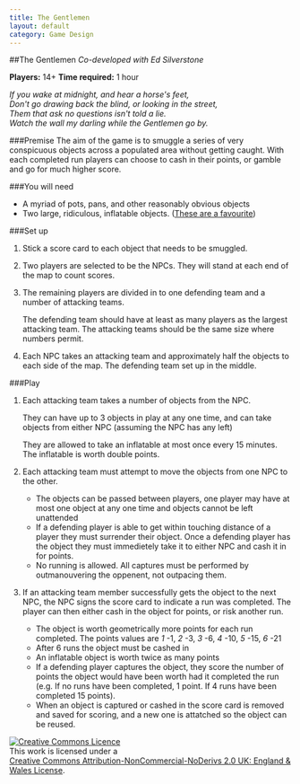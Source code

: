 ```yaml
---
title: The Gentlemen
layout: default
category: Game Design
---
```

##The Gentlemen
_Co-developed with Ed Silverstone_

**Players:** 14+
**Time required:** 1 hour

_If you wake at midnight, and hear a horse&#39;s feet,  
Don&#39;t go drawing back the blind, or looking in the street,  
Them that ask no questions isn&#39;t told a lie.  
Watch the wall my darling while the Gentlemen go by._

###Premise
The aim of the game is to smuggle a series of very conspicuous objects across a populated area without getting caught. With each completed run players can choose to cash in their points, or gamble and go for much higher score.

###You will need
 - A myriad of pots, pans, and other reasonably obvious objects
 - Two large, ridiculous, inflatable objects. ([These are a favourite](http://www.elc.co.uk/Inflatable-T-Rex/138588,default,pd.html))

###Set up
1. Stick a score card to each object that needs to be smuggled.
1. Two players are selected to be the NPCs. They will stand at each end of the map to count scores.

3. The remaining players are divided in to one defending team and a number of attacking teams.

     The defending team should have at least as many players as the largest attacking team. The attacking teams should be the same size where numbers permit.
4. Each NPC takes an attacking team and approximately half the objects to each side of the map. The defending team set up in the middle.

###Play
1. Each attacking team takes a number of objects from the NPC.

     They can have up to 3 objects in play at any one time, and can take objects from either NPC (assuming the NPC has any left)

     They are allowed to take an inflatable at most once every 15 minutes. The inflatable is worth double points.
2. Each attacking team must attempt to move the objects from one NPC to the other.
     - The objects can be passed between players, one player may have at most one object at any one time and objects cannot be left unattended
     - If a defending player is able to get within touching distance of a player they must surrender their object. Once a defending player has the object they must immedietely take it to either NPC and cash it in for points.
     - No running is allowed. All captures must be performed by outmanouvering the oppenent, not outpacing them.
3. If an attacking team member successfully gets the object to the next NPC, the NPC signs the score card to indicate a run was completed. The player can then either cash in the object for points, or risk another run.
     - The object is worth geometrically more points for each run completed. The points values are *1* -1, *2* -3, *3* -6, *4* -10, *5* -15, *6* -21
     - After 6 runs the object must be cashed in
     - An inflatable object is worth twice as many points
     - If a defending player captures the object, they score the number of points the object would have been worth had it completed the run (e.g. If no runs have been completed, 1 point. If 4 runs have been completed 15 points).
     - When an object is captured or cashed in the score card is removed and saved for scoring, and a new one is attatched so the object can be reused.

<a rel="license" href="http://creativecommons.org/licenses/by-nc-nd/2.0/uk/"><img alt="Creative Commons Licence" style="border-width:0" src="http://i.creativecommons.org/l/by-nc-nd/2.0/uk/88x31.png" /></a><br />
This work is licensed under a<br /> 
<a rel="license" href="http://creativecommons.org/licenses/by-nc-nd/2.0/uk/">Creative Commons Attribution-NonCommercial-NoDerivs 2.0 UK: England &amp; Wales License</a>.